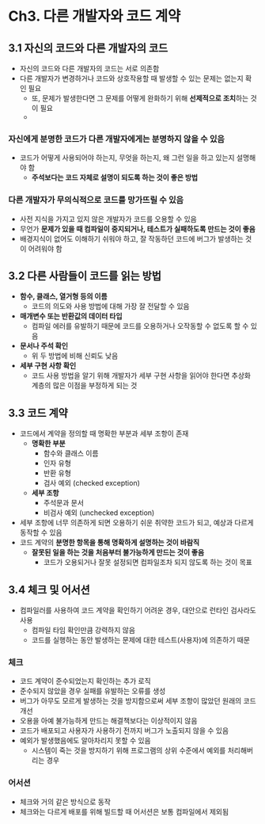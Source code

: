 # Ch3. 다른 개발자와 코드 계약

## 3.1 자신의 코드와 다른 개발자의 코드
- 자신의 코드와 다른 개발자의 코드는 서로 의존함
- 다른 개발자가 변경하거나 코드와 상호작용할 때 발생할 수 있는 문제는 없는지 확인 필요
  - 또, 문제가 발생한다면 그 문제를 어떻게 완화하기 위해 **선제적으로 조치**하는 것이 필요
  - 
### 자신에게 분명한 코드가 다른 개발자에게는 분명하지 않을 수 있음
   - 코드가 어떻게 사용되어야 하는지, 무엇을 하는지, 왜 그런 일을 하고 있는지 설명해야 함
     - **주석보다는 코드 자체로 설명이 되도록 하는 것이 좋은 방법**

### 다른 개발자가 무의식적으로 코드를 망가뜨릴 수 있음
- 사전 지식을 가지고 있지 않은 개발자가 코드를 오용할 수 있음
- 무언가 **문제가 있을 때 컴파일이 중지되거나, 테스트가 실패하도록 만드는 것이 좋음**
- 배경지식이 없어도 이해하기 쉬워야 하고, 잘 작동하던 코드에 버그가 발생하는 것이 어려워야 함

## 3.2 다른 사람들이 코드를 읽는 방법
- **함수, 클래스, 열거형 등의 이름**
  - 코드의 의도와 사용 방법에 대해 가장 잘 전달할 수 있음
- **매개변수 또는 반환값의 데이터 타입**
  - 컴파일 에러를 유발하기 때문에 코드를 오용하거나 오작동할 수 없도록 할 수 있음
- **문서나 주석 확인**
  - 위 두 방법에 비해 신뢰도 낮음
- **세부 구현 사항 확인**
  - 코드 사용 방법을 알기 위해 개발자가 세부 구현 사항을 읽어야 한다면 추상화 계층의 많은 이점을 부정하게 되는 것

## 3.3 코드 계약
- 코드에서 계약을 정의할 때 명확한 부분과 세부 조항이 존재
  - **명확한 부분**
    - 함수와 클래스 이름
    - 인자 유형
    - 반환 유형
    - 검사 예외 (checked exception)
  - **세부 조항**
    - 주석문과 문서
    - 비검사 예외 (unchecked exception)
- 세부 조항에 너무 의존하게 되면 오용하기 쉬운 취약한 코드가 되고, 예상과 다르게 동작할 수 있음
- 코드 계약의 **분명한 항목을 통해 명확하게 설명하는 것이 바람직**
  - **잘못된 일을 하는 것을 처음부터 불가능하게 만드는 것이 좋음**
    - 코드가 오용되거나 잘못 설정되면 컴파일조차 되지 않도록 하는 것이 목표

## 3.4 체크 및 어서션
- 컴파일러를 사용하여 코드 계약을 확인하기 어려운 경우, 대안으로 런타인 검사라도 사용
  - 컴파일 타임 확인만큼 강력하지 않음
  - 코드를 실행하는 동안 발생하는 문제에 대한 테스트(사용자)에 의존하기 때문

### 체크
- 코드 계약이 준수되었는지 확인하는 추가 로직
- 준수되지 않았을 경우 실패를 유발하는 오류를 생성
- 버그가 아무도 모르게 발생하는 것을 방지함으로써 세부 조항이 많았던 원래의 코드 개선
- 오용을 아예 불가능하게 만드는 해결책보다는 이상적이지 않음
- 코드가 배포되고 사용자가 사용하기 전까지 버그가 노출되지 않을 수 있음
- 예외가 발생했음에도 알아차리지 못할 수 있음
  - 시스템이 죽는 것을 방지하기 위해 프로그램의 상위 수준에서 예외를 처리해버리는 경우

### 어서션
- 체크와 거의 같은 방식으로 동작 
- 체크와는 다르게 배포를 위해 빌드할 때 어서션은 보통 컴파일에서 제외됨